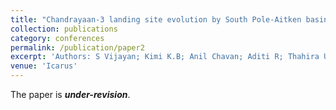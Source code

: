 ```yaml
---
title: "Chandrayaan-3 landing site evolution by South Pole-Aitken basin and other impact craters"
collection: publications
category: conferences
permalink: /publication/paper2
excerpt: 'Authors: S Vijayan; Kimi K.B; Anil Chavan; Aditi R; Thahira U; Rama Subramanian V; Rishitosh K sinha; Amitabh .; Santosh Vadawale; Shanmugam M; Mithun N.P.S; Arpit Patel; Amit Basu S; Iyer K.V.; Suresh K; Ajay Prashar; Rima G; Anil Bhardwaj'
venue: 'Icarus'
---
```

The paper is _**under-revision**_.

